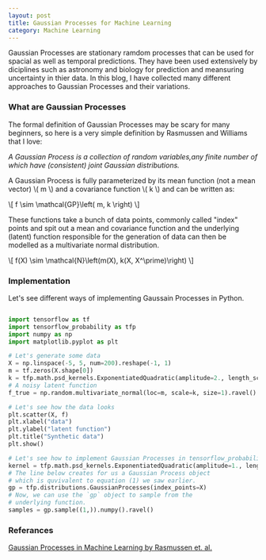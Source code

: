 ```yaml
---
layout: post
title: Gaussian Processes for Machine Learning
category: Machine Learning
---
```


Gaussian Processes are stationary ramdom processes that can be used for spacial as well as temporal predictions. They have been used extensively by diciplines such as astronomy and biology for prediction and meansuring uncertainty in thier data. In this blog, I have collected many different approaches to Gaussian Processes and their variations.

### What are Gaussian Processes

The formal definition of Gaussian Processes may be scary for many beginners, so here is a very simple definition by Rasmussen and Williams that I love:

*A Gaussian Process is a collection of random variables,any finite number of which have (consistent) joint Gaussian distributions.*

A Gaussian Process is fully parameterized by its mean function (not a mean vector) \\( m \\) and a covariance function \\( k \\) and can be written as:

\\[ f \sim \mathcal{GP}\left( m, k \right) \\]

These functions take a bunch of data points, commonly called "index" points and spit out a mean and covariance function and the underlying (latent) function responsible for the generation of data can then be modelled as a multivariate normal distribution.

\\[ f(X) \sim \mathcal{N}\left(m(X), k(X, X^\prime)\right) \\]

### Implementation

Let's see different ways of implementing Gaussain Processes in Python.

```python

import tensorflow as tf
import tensorflow_probability as tfp
import numpy as np
import matplotlib.pyplot as plt

# Let's generate some data
X = np.linspace(-5, 5, num=200).reshape(-1, 1)
m = tf.zeros(X.shape[0])
k = tfp.math.psd_kernels.ExponentiatedQuadratic(amplitude=2., length_scale=1.5, feature_ndims=1)(X, X)
# A noisy latent function
f_true = np.random.multivariate_normal(loc=m, scale=k, size=1).ravel() + np.random.randn(X.shape[0])

# Let's see how the data looks
plt.scatter(X, f)
plt.xlabel("data")
plt.ylabel("latent function")
plt.title("Synthetic data")
plt.show()

# Let's see how to implement Gaussian Processes in tensorflow_probability
kernel = tfp.math.psd_kernels.ExponentiatedQuadratic(amplitude=1., length_scale=1., feature_ndims=1)
# The line below creates for us a Gaussian Process object
# which is quvivalent to equation (1) we saw earlier.
gp = tfp.distributions.GaussianProcesses(index_points=X)
# Now, we can use the `gp` object to sample from the
# underlying function.
samples = gp.sample((1,)).numpy().ravel()

```

### Referances

[Gaussian Processes in Machine Learning by Rasmussen et. al.](http://www.gaussianprocess.org/gpml/chapters/RW.pdf)
